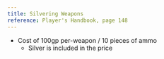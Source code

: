 ```yaml
---
title: Silvering Weapons
reference: Player's Handbook, page 148
---
```


- Cost of 100gp per-weapon / 10 pieces of ammo
  - Silver is included in the price
